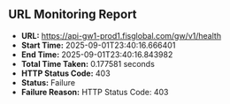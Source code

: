 ## URL Monitoring Report

- **URL:** https://api-gw1-prod1.fisglobal.com/gw/v1/health
- **Start Time:** 2025-09-01T23:40:16.666401
- **End Time:** 2025-09-01T23:40:16.843982
- **Total Time Taken:** 0.177581 seconds
- **HTTP Status Code:** 403
- **Status:** Failure
- **Failure Reason:** HTTP Status Code: 403

